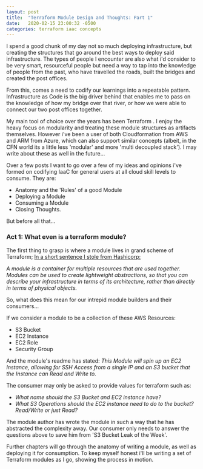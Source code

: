 ```yaml
---
layout: post
title:  "Terraform Module Design and Thoughts: Part 1"
date:   2020-02-15 23:00:32 -0500
categories: terraform iaac concepts
---
```

I spend a good chunk of my day not so much deploying infrastructure, but creating the structures that go around the best ways to
deploy said infrastructure. The types of people I encounter are also what i'd consider to be very smart, resourceful people but need a way to tap into the knowledge of people from the past, who have travelled the roads, built the bridges and created the post offices.

From this, comes a need to codify our learnings into a repeatable pattern. Infrastructure as Code is the big driver behind that enables me to pass on the knowledge of how my bridge over that river, or how we were able to connect our two post offices together.

My main tool of choice over the years has been Terraform . I enjoy the heavy focus on modularity and treating these module structures as artifacts themselves. However i've been a user of both Cloudformation from AWS and ARM from Azure, which can also support similar concepts (albeit, in the CFN world its a little less 'modular' and more 'multi decoupled stack'). I may write about these as well in the future...

Over a few posts I want to go over a few of my ideas and opinions i've formed on codifying IaaC for general users at all cloud skill levels to consume. They are:

- Anatomy and the 'Rules' of a good Module
- Deploying a Module
- Consuming a Module
- Closing Thoughts.

But before all that...

### Act 1: What even is a terraform module?
The first thing to grasp is where a module lives in grand scheme of Terraform; [In a short sentence I stole from Hashicorp:](https://www.terraform.io/docs/modules/index.html)

*A module is a container for multiple resources that are used together. Modules can be used to create lightweight abstractions, so that you can describe your infrastructure in terms of its architecture, rather than directly in terms of physical objects.*

So, what does this mean for our intrepid module builders and their consumers...


If we consider a module to be a collection of these AWS Resources:
- S3 Bucket
- EC2 Instance
- EC2 Role
- Security Group

And the module's readme has stated: *This Module will spin up an EC2 Instance, allowing for SSH Access from a single IP and an S3 bucket that the Instance can Read and Write to.*


The consumer may only be asked to provide values for terraform such as:
- *What name should the S3 Bucket and EC2 instance have?*
- *What S3 Operations should the EC2 instance need to do to the bucket? Read/Write or just Read?*

The module author has wrote the module in such a way that he has abstracted the complexity away. Our consumer only needs to answer the questions above to save him from 'S3 Bucket Leak of the Week'.

Further chapters will go through the anatomy of writing a module, as well as deploying it for consumption. To keep myself honest i'll be writing a set of Terraform modules as I go, showing the process in motion.



